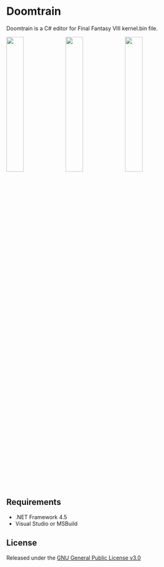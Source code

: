 # Doomtrain
Doomtrain is a C# editor for Final Fantasy VIII kernel.bin file.

<img src="https://cloud.githubusercontent.com/assets/5892410/17307688/b5270ade-5836-11e6-8e03-e2f91e47c0f8.png" width="30%"></img> <img src="https://cloud.githubusercontent.com/assets/5892410/17307689/b52c1218-5836-11e6-9094-2756dbacd76b.png" width="30%"></img> <img src="https://cloud.githubusercontent.com/assets/5892410/17307690/b535fb5c-5836-11e6-8d6a-a3cf0c11a1a0.png" width="30%"></img> 

## Requirements
- .NET Framework 4.5
- Visual Studio or MSBuild

## License
Released under the [GNU General Public License v3.0](http://choosealicense.com/licenses/gpl-3.0/)
